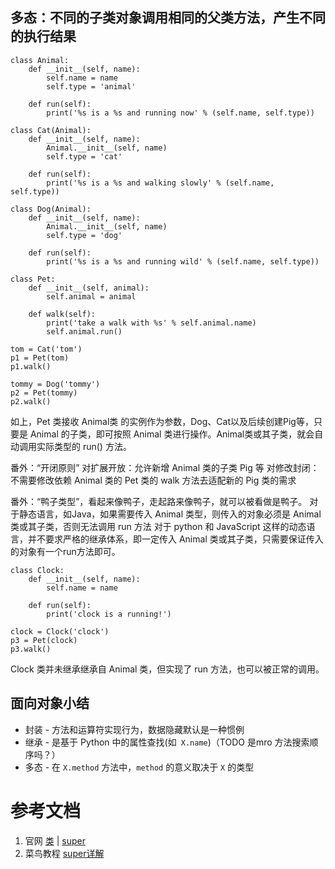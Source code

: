 ## 多态：不同的子类对象调用相同的父类方法，产生不同的执行结果
```
class Animal:
	def __init__(self, name):
		self.name = name
		self.type = 'animal'

	def run(self):
		print('%s is a %s and running now' % (self.name, self.type))

class Cat(Animal):
	def __init__(self, name):
		Animal.__init__(self, name)
		self.type = 'cat'

	def run(self):
		print('%s is a %s and walking slowly' % (self.name, self.type))

class Dog(Animal):
	def __init__(self, name):
		Animal.__init__(self, name)
		self.type = 'dog'

	def run(self):
		print('%s is a %s and running wild' % (self.name, self.type))

class Pet:
	def __init__(self, animal):
		self.animal = animal

	def walk(self):
		print('take a walk with %s' % self.animal.name)
		self.animal.run()

tom = Cat('tom')
p1 = Pet(tom)
p1.walk()

tommy = Dog('tommy')
p2 = Pet(tommy)
p2.walk()
```

如上，Pet 类接收 Animal类 的实例作为参数，Dog、Cat以及后续创建Pig等，只要是 Animal 的子类，即可按照 Animal 类进行操作。Animal类或其子类，就会自动调用实际类型的 run() 方法。

番外：“开闭原则”
对扩展开放：允许新增 Animal 类的子类 Pig 等
对修改封闭：不需要修改依赖 Animal 类的 Pet 类的 walk 方法去适配新的 Pig 类的需求

番外：“鸭子类型”，看起来像鸭子，走起路来像鸭子，就可以被看做是鸭子。
对于静态语言，如Java，如果需要传入 Animal 类型，则传入的对象必须是 Animal 类或其子类，否则无法调用 run 方法
对于 python 和 JavaScript 这样的动态语言，并不要求严格的继承体系，即一定传入 Animal 类或其子类，只需要保证传入的对象有一个run方法即可。
```
class Clock:
	def __init__(self, name):
		self.name = name

	def run(self):
		print('clock is a running!')

clock = Clock('clock')
p3 = Pet(clock)
p3.walk()
```
Clock 类并未继承继承自 Animal 类，但实现了 run 方法，也可以被正常的调用。


## 面向对象小结
- 封装 - 方法和运算符实现行为，数据隐藏默认是一种惯例
- 继承 - 是基于 Python 中的属性查找(如` X.name`)（TODO 是mro 方法搜索顺序吗？）
- 多态 - 在 `X.method` 方法中，`method` 的意义取决于 `X` 的类型


# 参考文档
1. 官网 [类](https://docs.python.org/3.5/tutorial/classes.html) | [super]()
2. 菜鸟教程 [super详解](https://www.runoob.com/w3cnote/python-super-detail-intro.html) 